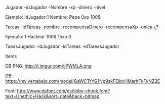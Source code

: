 Jugador
  -idJugador
  -Nombre
  -xp
  -dinero
  -nivel
  
  Ejemplo:
  idJugador:1   Nombre: Pepe    0xp   100$
  
Tareas
  -idTareas
  -nombre
  -recompensaDinero
  -recompensaXp
  -unica ¿?
  
  Ejemplo:
  1   Hackear   100$    15xp     0
  
TaeasJugador
  -idJugador
  -idTareas
  -idTareasJugador
  
Items



DB PNG: http://i.imgur.com/ijPWMLA.png

DB: https://my.vertabelo.com/model/GaWCTrYG1Np9skFElbvHMarhFkFyNZ2E

Font: http://www.dafont.com/es/lipby-chonk.font?text=Unethic+Hack&sort=date&back=bitmap
  
